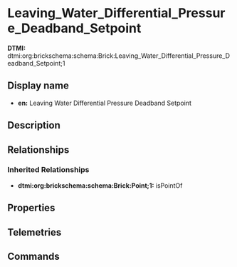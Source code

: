 # Leaving_Water_Differential_Pressure_Deadband_Setpoint
**DTMI:** dtmi:org:brickschema:schema:Brick:Leaving_Water_Differential_Pressure_Deadband_Setpoint;1
## Display name
- **en:** Leaving Water Differential Pressure Deadband Setpoint
## Description
## Relationships
### Inherited Relationships
* **dtmi:org:brickschema:schema:Brick:Point;1:** isPointOf
## Properties
## Telemetries
## Commands

